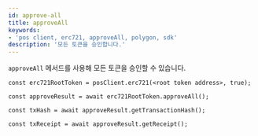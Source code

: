 ```yaml
---
id: approve-all
title: approveAll
keywords:
- 'pos client, erc721, approveAll, polygon, sdk'
description: '모든 토큰을 승인합니다.'
---
```


`approveAll` 메서드를 사용해 모든 토큰을 승인할 수 있습니다.

```
const erc721RootToken = posClient.erc721(<root token address>, true);

const approveResult = await erc721RootToken.approveAll();

const txHash = await approveResult.getTransactionHash();

const txReceipt = await approveResult.getReceipt();

```
